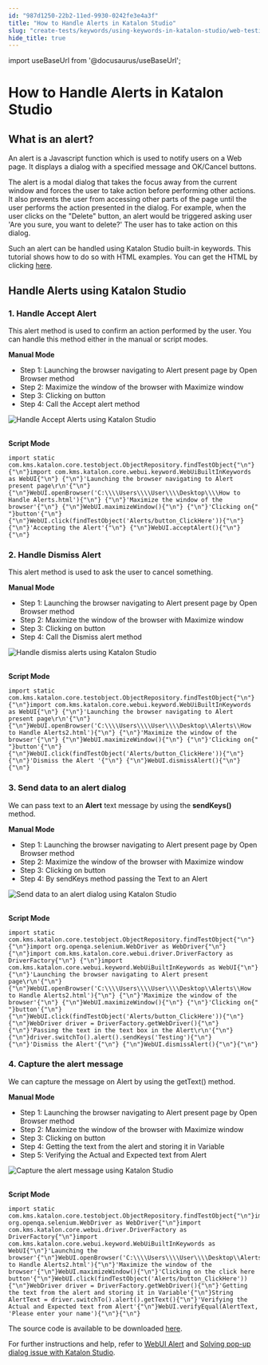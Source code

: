 ```yaml
---
id: "987d1250-22b2-11ed-9930-0242fe3e4a3f"
title: "How to Handle Alerts in Katalon Studio"
slug: "create-tests/keywords/using-keywords-in-katalon-studio/web-testing/how-to-handle-alerts-in-katalon-studio"
hide_title: true
---
```

import useBaseUrl from '@docusaurus/useBaseUrl';


# <a id="id_handle_alerts" class="anchor_top_offset"/><a id="ariaid-title1" class="anchor_top_offset"/>How to Handle Alerts in <span xmlns="http://www.w3.org/1999/xhtml" className="ph">Katalon Studio</span> 

    

## <a id="id_1" class="anchor_top_offset"/>What is an alert?

    
      
<p xmlns="http://www.w3.org/1999/xhtml" className="p">An alert is a Javascript function which is used to notify users   on a Web page. It displays a dialog with a specified message and   OK/Cancel buttons.</p> 
      
<p xmlns="http://www.w3.org/1999/xhtml" className="p">The alert is a modal dialog that takes the focus away from the   current window and forces the user to take action before performing   other actions. It also prevents the user from accessing other parts   of the page until the user performs the action presented in the   dialog. For example, when the user clicks on the "Delete" button,   an alert would be triggered asking user 'Are you sure, you want to   delete?' The user has to take action on this dialog.</p> 
      
<p xmlns="http://www.w3.org/1999/xhtml" className="p">Such an alert can be handled using Katalon Studio built-in   keywords. This tutorial shows how to do so with HTML examples. You   can get the HTML by clicking <a className="xref j-external-link" href="https://github.com/katalon-studio/katalon-web-automation/blob/master/Html%20Files/How%20to%20Handle%20Alerts2.html" target="_blank">here</a>.</p> 
    
  
    

## <a id="id_2" class="anchor_top_offset"/>Handle Alerts using Katalon Studio

    
                  

### <a id="id_3" class="anchor_top_offset"/>1. Handle Accept Alert

<p xmlns="http://www.w3.org/1999/xhtml" className="p">This alert method is used to confirm an action performed by the   user. You can handle this method either in the manual or script   modes.</p> 
<p xmlns="http://www.w3.org/1999/xhtml" className="p">   <strong className="ph b">Manual Mode</strong> </p> 
<ul xmlns="http://www.w3.org/1999/xhtml" className="ul"><li className="li">Step 1: Launching the browser navigating to Alert present page     by Open Browser method</li><li className="li">Step 2: Maximize the window of the browser with Maximize     window</li><li className="li">Step 3: Clicking on button</li><li className="li">Step 4: Call the Accept alert method</li></ul> 
<p xmlns="http://www.w3.org/1999/xhtml" className="p">   <img className="image" src={useBaseUrl("https://github.com/katalon-studio/docs-images/raw/master/katalon-studio/tutorials/handle_alerts/Handle-accept-alert.png")} alt="Handle Accept Alerts using Katalon Studio" /><br /><br /> </p> 
<p xmlns="http://www.w3.org/1999/xhtml" className="p">   <strong className="ph b">Script Mode</strong> </p> 
<pre xmlns="http://www.w3.org/1999/xhtml" className="pre codeblock"><code>import static com.kms.katalon.core.testobject.ObjectRepository.findTestObject{"\n"} {"\n"}import com.kms.katalon.core.webui.keyword.WebUiBuiltInKeywords as WebUI{"\n"} {"\n"}'Launching the browser navigating to Alert present page\r\n'{"\n"} {"\n"}WebUI.openBrowser('C:\\\\Users\\\\User\\\\Desktop\\\\How to Handle Alerts.html'){"\n"} {"\n"}'Maximize the window of the browser'{"\n"} {"\n"}WebUI.maximizeWindow(){"\n"} {"\n"}'Clicking on{"  "}button'{"\n"} {"\n"}WebUI.click(findTestObject('Alerts/button_ClickHere')){"\n"} {"\n"}'Accepting the Alert'{"\n"} {"\n"}WebUI.acceptAlert(){"\n"}{"\n"}</code></pre> 

### <a id="id_4" class="anchor_top_offset"/>2. Handle Dismiss Alert

<p xmlns="http://www.w3.org/1999/xhtml" className="p">This alert method is used to ask the user to cancel   something.</p> 
<p xmlns="http://www.w3.org/1999/xhtml" className="p">   <strong className="ph b">Manual Mode</strong> </p> 
<ul xmlns="http://www.w3.org/1999/xhtml" className="ul"><li className="li">Step 1: Launching the browser navigating to Alert present page     by Open Browser method</li><li className="li">Step 2: Maximize the window of the browser with Maximize     window</li><li className="li">Step 3: Clicking on button</li><li className="li">Step 4: Call the Dismiss alert method</li></ul> 
<p xmlns="http://www.w3.org/1999/xhtml" className="p">   <img className="image" src={useBaseUrl("https://github.com/katalon-studio/docs-images/raw/master/katalon-studio/tutorials/handle_alerts/Handle-dismiss-alert.png")} alt="Handle dismiss alerts using Katalon Studio" /><br /><br /> </p> 
<p xmlns="http://www.w3.org/1999/xhtml" className="p">   <strong className="ph b">Script Mode</strong> </p> 
<pre xmlns="http://www.w3.org/1999/xhtml" className="pre codeblock"><code>import static com.kms.katalon.core.testobject.ObjectRepository.findTestObject{"\n"} {"\n"}import com.kms.katalon.core.webui.keyword.WebUiBuiltInKeywords as WebUI{"\n"} {"\n"}'Launching the browser navigating to Alert present page\r\n'{"\n"} {"\n"}WebUI.openBrowser('C:\\\\Users\\\\User\\\\Desktop\\Alerts\\How to Handle Alerts2.html'){"\n"} {"\n"}'Maximize the window of the browser'{"\n"} {"\n"}WebUI.maximizeWindow(){"\n"} {"\n"}'Clicking on{"  "}button'{"\n"} {"\n"}WebUI.click(findTestObject('Alerts/button_ClickHere')){"\n"} {"\n"}'Dismiss the Alert '{"\n"} {"\n"}WebUI.dismissAlert(){"\n"}{"\n"}</code></pre> 
      

### <a id="id_5" class="anchor_top_offset"/>3. Send data to an alert dialog

      
        
<p xmlns="http://www.w3.org/1999/xhtml" className="p">We can pass text to an <strong className="ph b">Alert</strong> text message by   using the <strong className="ph b">sendKeys()</strong> method.</p> 
        
<p xmlns="http://www.w3.org/1999/xhtml" className="p">   <strong className="ph b">Manual Mode</strong> </p> 
        
<ul xmlns="http://www.w3.org/1999/xhtml" className="ul">   <li className="li">Step 1: Launching the browser navigating to Alert present page     by Open Browser method</li>   <li className="li">Step 2: Maximize the window of the browser with Maximize     window</li>   <li className="li">Step 3: Clicking on button</li>   <li className="li">Step 4: By sendKeys method passing the Text to an Alert</li> </ul> 
        
<p xmlns="http://www.w3.org/1999/xhtml" className="p">   <img className="image" src={useBaseUrl("https://github.com/katalon-studio/docs-images/raw/master/katalon-studio/tutorials/handle_alerts/Send-data-to-an-alert-dialog.png")} alt="Send data to an alert dialog using Katalon Studio" /><br /><br /> </p> 
        
<p xmlns="http://www.w3.org/1999/xhtml" className="p">   <strong className="ph b">Script Mode</strong> </p> 
                  
<pre xmlns="http://www.w3.org/1999/xhtml" className="pre codeblock"><code>import static com.kms.katalon.core.testobject.ObjectRepository.findTestObject{"\n"} {"\n"}import org.openqa.selenium.WebDriver as WebDriver{"\n"} {"\n"}import com.kms.katalon.core.webui.driver.DriverFactory as DriverFactory{"\n"} {"\n"}import com.kms.katalon.core.webui.keyword.WebUiBuiltInKeywords as WebUI{"\n"} {"\n"}'Launching the browser navigating to Alert present page\r\n'{"\n"} {"\n"}WebUI.openBrowser('C:\\\\Users\\\\User\\\\Desktop\\Alerts\\How to Handle Alerts2.html'){"\n"} {"\n"}'Maximize the window of the browser'{"\n"} {"\n"}WebUI.maximizeWindow(){"\n"} {"\n"}'Clicking on{"  "}button'{"\n"} {"\n"}WebUI.click(findTestObject('Alerts/button_ClickHere')){"\n"} {"\n"}WebDriver driver = DriverFactory.getWebDriver(){"\n"} {"\n"}'Passing the text in the text box in the Alert\r\n'{"\n"} {"\n"}driver.switchTo().alert().sendKeys('Testing'){"\n"} {"\n"}'Dismiss the Alert'{"\n"} {"\n"}WebUI.dismissAlert(){"\n"}{"\n"}</code></pre> 
              
    

### <a id="id_6" class="anchor_top_offset"/>4. Capture the alert message

<p xmlns="http://www.w3.org/1999/xhtml" className="p">We can capture the message on Alert by using the getText()   method.</p> 
<p xmlns="http://www.w3.org/1999/xhtml" className="p">   <strong className="ph b">Manual Mode</strong> </p> 
<ul xmlns="http://www.w3.org/1999/xhtml" className="ul"><li className="li">Step 1: Launching the browser navigating to Alert present page     by Open Browser method</li><li className="li">Step 2: Maximize the window of the browser with Maximize     window</li><li className="li">Step 3: Clicking on button</li><li className="li">Step 4: Getting the text from the alert and storing it in     Variable</li><li className="li">Step 5: Verifying the Actual and Expected text from Alert</li></ul> 
<p xmlns="http://www.w3.org/1999/xhtml" className="p">   <img className="image" src={useBaseUrl("https://github.com/katalon-studio/docs-images/raw/master/katalon-studio/tutorials/handle_alerts/Capture-alert-message.png")} alt="Capture the alert message using Katalon Studio" /><br /><br /> </p> 
<p xmlns="http://www.w3.org/1999/xhtml" className="p">   <strong className="ph b">Script Mode</strong> </p> 
<pre xmlns="http://www.w3.org/1999/xhtml" className="pre codeblock"><code>import static com.kms.katalon.core.testobject.ObjectRepository.findTestObject{"\n"}import org.openqa.selenium.WebDriver as WebDriver{"\n"}import com.kms.katalon.core.webui.driver.DriverFactory as DriverFactory{"\n"}import com.kms.katalon.core.webui.keyword.WebUiBuiltInKeywords as WebUI{"\n"}'Launching the browser'{"\n"}WebUI.openBrowser('C:\\\\Users\\\\User\\\\Desktop\\Alerts\\How to Handle Alerts2.html'){"\n"}'Maximize the window of the browser'{"\n"}WebUI.maximizeWindow(){"\n"}'Clicking on the click here button'{"\n"}WebUI.click(findTestObject('Alerts/button_ClickHere')){"\n"}WebDriver driver = DriverFactory.getWebDriver(){"\n"}'Getting the text from the alert and storing it in Variable'{"\n"}String AlertText = driver.switchTo().alert().getText(){"\n"}'Verifying the Actual and Expected text from Alert'{"\n"}WebUI.verifyEqual(AlertText, 'Please enter your name'){"\n"}{"\n"}</code></pre> 
<p xmlns="http://www.w3.org/1999/xhtml" className="p">The source code is available to be downloaded <a className="xref j-external-link" href="https://github.com/katalon-studio/katalon-web-automation" target="_blank">here</a>.</p> 
<p xmlns="http://www.w3.org/1999/xhtml" className="p">For further instructions and help, refer to <a className="xref" href="/docs/create-tests/keywords/keyword-description-in-katalon-studio/web-ui-keywords/webui-accept-alert">WebUI Alert</a> and <a className="xref" href="/docs/create-tests/keywords/using-keywords-in-katalon-studio/web-testing/solving-pop-up-dialog-issue-with-katalon-studio">Solving pop-up dialog issue with Katalon Studio</a>.</p> 
